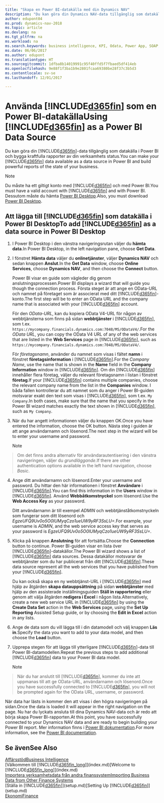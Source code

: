 ```yaml
---
title: "Skapa en Power BI-datakälla med din Dynamics NAV"
description: "Du kan göra din Dynamics NAV-data tillgänglig som datakälla i Power BI och bygga kraftfulla rapporter av din verksamhets status."
author: edupont04
ms.prod: dynamics-nav-2018
ms.topic: article
ms.devlang: na
ms.tgt_pltfrm: na
ms.workload: na
ms.search.keywords: business intelligence, KPI, Odata, Power App, SOAP, analysis
ms.date: 06/06/2017
ms.author: edupont
ms.translationtype: HT
ms.sourcegitcommit: 1dfba8b14019991c95f40ffd5f7fbaed5df414eb
ms.openlocfilehash: 9e88f1f3ba1b9e2801fcaa69380be28f37c3b5d3
ms.contentlocale: sv-se
ms.lasthandoff: 12/01/2017

---
```

# <a name="using-included365finincludesd365finmdmd-as-a-power-bi-data-source"></a><span data-ttu-id="0e4e7-103">Använda [!INCLUDE[d365fin](includes/d365fin_md.md)] som en Power BI-datakälla</span><span class="sxs-lookup"><span data-stu-id="0e4e7-103">Using [!INCLUDE[d365fin](includes/d365fin_md.md)] as a Power BI Data Source</span></span>
<span data-ttu-id="0e4e7-104">Du kan göra din [!INCLUDE[d365fin](includes/d365fin_md.md)]-data tillgänglig som datakälla i Power BI och bygga kraftfulla rapporter av din verksamhets status.</span><span class="sxs-lookup"><span data-stu-id="0e4e7-104">You can make your [!INCLUDE[d365fin](includes/d365fin_md.md)] data available as a data source in Power BI and build powerful reports of the state of your business.</span></span>  

> [!NOTE]  
>   <span data-ttu-id="0e4e7-105">Du måste ha ett giltigt konto med [!INCLUDE[d365fin](includes/d365fin_md.md)] och med Power BI.</span><span class="sxs-lookup"><span data-stu-id="0e4e7-105">You must have a valid account with [!INCLUDE[d365fin](includes/d365fin_md.md)] and with Power BI.</span></span> <span data-ttu-id="0e4e7-106">Dessutom måste du hämta [Power BI Desktop](https://powerbi.microsoft.com/en-us/desktop/).</span><span class="sxs-lookup"><span data-stu-id="0e4e7-106">Also, you must download [Power BI Desktop](https://powerbi.microsoft.com/en-us/desktop/).</span></span>  

## <a name="to-add-included365finincludesd365finmdmd-as-a-data-source-in-power-bi-desktop"></a><span data-ttu-id="0e4e7-107">Att lägga till [!INCLUDE[d365fin](includes/d365fin_md.md)] som datakälla i Power BI Desktop</span><span class="sxs-lookup"><span data-stu-id="0e4e7-107">To add [!INCLUDE[d365fin](includes/d365fin_md.md)] as a data source in Power BI Desktop</span></span>
1. <span data-ttu-id="0e4e7-108">I Power BI Desktop i den vänstra navigeringsrutan väljer du **hämta data**.</span><span class="sxs-lookup"><span data-stu-id="0e4e7-108">In Power BI Desktop, in the left navigation pane, choose **Get Data**.</span></span>
2. <span data-ttu-id="0e4e7-109">I fönstret **Hämta data** väljer du **onlinetjänster**, väljer **Dynamics NAV** och sedan knappen **Anslut**.</span><span class="sxs-lookup"><span data-stu-id="0e4e7-109">In the **Get Data** window, choose **Online Services**, choose **Dynamics NAV**, and then choose the **Connect** button.</span></span>

   <span data-ttu-id="0e4e7-110">Power BI visar en guide som vägleder dig genom anslutningsprocessen.</span><span class="sxs-lookup"><span data-stu-id="0e4e7-110">Power BI displays a wizard that will guide you though the connection process.</span></span> <span data-ttu-id="0e4e7-111">Första steget är att ange en OData-URL och namnet på företaget som är associerat med ditt [!INCLUDE[d365fin](includes/d365fin_md.md)]-konto.</span><span class="sxs-lookup"><span data-stu-id="0e4e7-111">The first step will be to enter an OData URL and the company name that is associated with your [!INCLUDE[d365fin](includes/d365fin_md.md)] account.</span></span>  

   <span data-ttu-id="0e4e7-112">För den *OData-URL*, kan du kopiera OData V4-URL för någon av webbtjänsterna som finns på sidan **webbtjänster** i [!INCLUDE[d365fin](includes/d365fin_md.md)], som t.ex. `https://mycompany.financials.dynamics.com:7048/MS/ODataV4/`.</span><span class="sxs-lookup"><span data-stu-id="0e4e7-112">For the *OData URL*, you can copy the OData V4 URL of any of the web services that are listed in the **Web Services** page in [!INCLUDE[d365fin](includes/d365fin_md.md)], such as `https://mycompany.financials.dynamics.com:7048/MS/ODataV4/`.</span></span>  

   <span data-ttu-id="0e4e7-113">För *företagsnamn*, använder du namnet som visas i fältet **namn** i fönstret **företagsinformation** i [!INCLUDE[d365fin](includes/d365fin_md.md)].</span><span class="sxs-lookup"><span data-stu-id="0e4e7-113">For the *Company Name*, use the name that is shown in the **Name** field in the **Company Information** window in [!INCLUDE[d365fin](includes/d365fin_md.md)].</span></span> <span data-ttu-id="0e4e7-114">Om din [!INCLUDE[d365fin](includes/d365fin_md.md)] innehåller flera företag, väljer du relevant företagsnamn i listan i fönstret **företag**.</span><span class="sxs-lookup"><span data-stu-id="0e4e7-114">If your [!INCLUDE[d365fin](includes/d365fin_md.md)] contains multiple companies, choose the relevant company name from the list in the **Companies** window.</span></span> <span data-ttu-id="0e4e7-115">I båda fallen kontrollerar du att namnet som du anger i Power BI-guiden motsvarar exakt den text som visas i [!INCLUDE[d365fin](includes/d365fin_md.md)], som t.ex. `My Company`.</span><span class="sxs-lookup"><span data-stu-id="0e4e7-115">In both cases, make sure that the name that you specify in the Power BI wizard matches exactly the text shown in [!INCLUDE[d365fin](includes/d365fin_md.md)], such as `My Company`.</span></span>
3. <span data-ttu-id="0e4e7-116">När du har angett informationen väljer du knappen OK.</span><span class="sxs-lookup"><span data-stu-id="0e4e7-116">Once you have entered the information, choose the OK button.</span></span> <span data-ttu-id="0e4e7-117">Nästa steg i guiden är att ange användarnamn och lösenord.</span><span class="sxs-lookup"><span data-stu-id="0e4e7-117">The next step in the wizard will be to enter your username and password.</span></span>

   > [!NOTE]  
>    <span data-ttu-id="0e4e7-118">Om det finns andra alternativ för användarautentisering i den vänstra navigeringen, väljer du *grundläggande*.</span><span class="sxs-lookup"><span data-stu-id="0e4e7-118">If there are other authentication options available in the left hand navigation, choose *Basic*.</span></span>
4. <span data-ttu-id="0e4e7-119">Ange ditt användarnamn och lösenord.</span><span class="sxs-lookup"><span data-stu-id="0e4e7-119">Enter your username and password.</span></span> <span data-ttu-id="0e4e7-120">Du hittar den här informationen i fönstret **Användare** i [!INCLUDE[d365fin](includes/d365fin_md.md)].</span><span class="sxs-lookup"><span data-stu-id="0e4e7-120">You can find this information in the **Users** window in [!INCLUDE[d365fin](includes/d365fin_md.md)].</span></span> <span data-ttu-id="0e4e7-121">Använd **Webbåtkomstnyckel** som lösenord.</span><span class="sxs-lookup"><span data-stu-id="0e4e7-121">Use the **Web Access Key** as your password.</span></span>

   <span data-ttu-id="0e4e7-122">Ditt användarnamn är till exempel *ADMIN* och webbtjänståtkomstnyckeln som fungerar som ditt lösenord och *EgzeUFQ9Uv0o5O0lUMyqCzo1ueUW9yRF3SsLU=*.</span><span class="sxs-lookup"><span data-stu-id="0e4e7-122">For example, your username is *ADMIN*, and the web service access key that serves as your password is *EgzeUFQ9Uv0o5O0lUMyqCzo1ueUW9yRF3SsLU=*.</span></span>
5. <span data-ttu-id="0e4e7-123">Klicka på knappen **Anslutning** för att fortsätta.</span><span class="sxs-lookup"><span data-stu-id="0e4e7-123">Choose the **Connection** button to continue.</span></span> <span data-ttu-id="0e4e7-124">Power BI-guiden visar en lista över [!INCLUDE[d365fin](includes/d365fin_md.md)]-datakällor.</span><span class="sxs-lookup"><span data-stu-id="0e4e7-124">The Power BI wizard shows a list of [!INCLUDE[d365fin](includes/d365fin_md.md)] data sources.</span></span> <span data-ttu-id="0e4e7-125">Dessa datakällor motsvarar de webbtjänster som du har publicerat från ditt [!INCLUDE[d365fin](includes/d365fin_md.md)].</span><span class="sxs-lookup"><span data-stu-id="0e4e7-125">These data source represent all the web services that you have published from your [!INCLUDE[d365fin](includes/d365fin_md.md)].</span></span>

   <span data-ttu-id="0e4e7-126">Du kan också skapa en ny webbtjänst-URL i [!INCLUDE[d365fin](includes/d365fin_md.md)] med hjälp av åtgärden **skapa datauppsättning** på sidan **webbtjänster** med hjälp av den assisterade inställningsguiden **Ställ in rapportering**  eller genom att välja åtgärden **redigera i Excel** i någon lista.</span><span class="sxs-lookup"><span data-stu-id="0e4e7-126">Alternatively, create a new web service URL in [!INCLUDE[d365fin](includes/d365fin_md.md)] by using the **Create Data Set** action in the **Web Services** page, using the **Set Up Reporting** Assisted Setup guide, or by choosing the **Edit in Excel** action in any lists.</span></span>

6. <span data-ttu-id="0e4e7-127">Ange de data som du vill lägga till i din datamodell och välj knappen **Läs in**.</span><span class="sxs-lookup"><span data-stu-id="0e4e7-127">Specify the data you want to add to your data model, and then choose the **Load** button.</span></span>
7. <span data-ttu-id="0e4e7-128">Upprepa stegen för att lägga till ytterligare [!INCLUDE[d365fin](includes/d365fin_md.md)]-data till Power BI-datamodellen.</span><span class="sxs-lookup"><span data-stu-id="0e4e7-128">Repeat the previous steps to add additional [!INCLUDE[d365fin](includes/d365fin_md.md)] data to your Power BI data model.</span></span>

   > [!NOTE]  
>    <span data-ttu-id="0e4e7-129">När du har anslutit till [!INCLUDE[d365fin](includes/d365fin_md.md)], kommer du inte att uppmanas till att ge OData-URL, användarnamn och lösenord.</span><span class="sxs-lookup"><span data-stu-id="0e4e7-129">Once you have successfully connected to [!INCLUDE[d365fin](includes/d365fin_md.md)], you will not be prompted again for the OData URL, username, or password.</span></span>

<span data-ttu-id="0e4e7-130">När data har lästs in kommer den att visas i den högra navigeringen på sidan.</span><span class="sxs-lookup"><span data-stu-id="0e4e7-130">Once the data is loaded it will appear in the right navigation on the page.</span></span> <span data-ttu-id="0e4e7-131">Nu har du lyckats ansluta till dina Dynamics NAV-data och är redo att börja skapa Power BI-rapporten.</span><span class="sxs-lookup"><span data-stu-id="0e4e7-131">At this point, you have successfully connected to your Dynamics NAV data and are ready to begin building your Power BI report.</span></span> <span data-ttu-id="0e4e7-132">Mer information finns i [Power BI dokumentation](https://powerbi.microsoft.com/documentation/powerbi-landing-page/).</span><span class="sxs-lookup"><span data-stu-id="0e4e7-132">For more information, see the [Power BI documentation](https://powerbi.microsoft.com/documentation/powerbi-landing-page/).</span></span>

## <a name="see-also"></a><span data-ttu-id="0e4e7-133">Se även</span><span class="sxs-lookup"><span data-stu-id="0e4e7-133">See Also</span></span>
[<span data-ttu-id="0e4e7-134">Affärsstöd</span><span class="sxs-lookup"><span data-stu-id="0e4e7-134">Business Intelligence</span></span>](bi.md)  
<span data-ttu-id="0e4e7-135">[Välkommen till [!INCLUDE[d365fin_long](includes/d365fin_long_md.md)]](index.md)</span><span class="sxs-lookup"><span data-stu-id="0e4e7-135">[Welcome to [!INCLUDE[d365fin_long](includes/d365fin_long_md.md)]](index.md)</span></span>  
[<span data-ttu-id="0e4e7-136">Importera verksamhetsdata från andra finanssystem</span><span class="sxs-lookup"><span data-stu-id="0e4e7-136">Importing Business Data from Other Finance Systems</span></span>](upload-data.md)  
<span data-ttu-id="0e4e7-137">[Ställa in [!INCLUDE[d365fin](includes/d365fin_md.md)]](setup.md)</span><span class="sxs-lookup"><span data-stu-id="0e4e7-137">[Setting Up [!INCLUDE[d365fin](includes/d365fin_md.md)]](setup.md)</span></span>  
[<span data-ttu-id="0e4e7-138">Ekonomi</span><span class="sxs-lookup"><span data-stu-id="0e4e7-138">Finance</span></span>](finance.md)  

